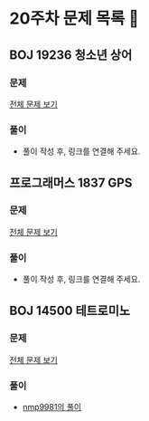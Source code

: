 # 20주차 문제 목록 📝

## BOJ 19236 청소년 상어
### 문제
[전체 문제 보기](https://www.acmicpc.net/problem/19236)
### 풀이
- 풀이 작성 후, 링크를 연결해 주세요.

## 프로그래머스 1837 GPS
### 문제
[전체 문제 보기](https://programmers.co.kr/learn/courses/30/lessons/1837)
### 풀이
- 풀이 작성 후, 링크를 연결해 주세요.

## BOJ 14500 테트로미노
### 문제
[전체 문제 보기](https://www.acmicpc.net/problem/14500)
### 풀이
- [nmp9981의 풀이](https://blog.naver.com/tybnasgo/222672190425)
